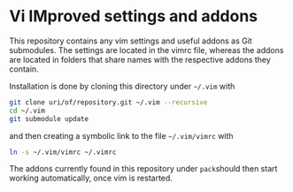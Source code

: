 # Vi IMproved settings and addons

This repository contains any vim settings and useful addons as Git submodules.
The settings are located in the vimrc file, whereas the addons are located in
folders that share names with the respective addons they contain.

Installation is done by cloning this directory under `~/.vim` with
```sh
git clone uri/of/repository.git ~/.vim --recursive
cd ~/.vim
git submodule update
```
and then creating a symbolic link to the file `~/.vim/vimrc` with
```sh
ln -s ~/.vim/vimrc ~/.vimrc
```
The addons currently found in this repository under `pack`should then start
working automatically, once vim is restarted.
